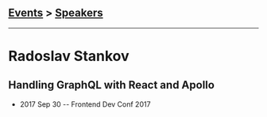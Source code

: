 ## [Events](../README.md) > [Speakers](../speakers.md)
---

# Radoslav Stankov

## Handling GraphQL with React and Apollo
- 2017 Sep 30 -- Frontend Dev Conf 2017    
